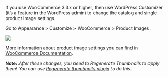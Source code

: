 If you use WooCommerce 3.3.x or higher, then use WordPress Customizer (it’s a feature in the WordPress admin) to change the catalog and single product Image settings. 

Go to  Appearance > Customize > WooCommerce > Product Images.

![](//olya.8theme.com/theme-docs/legenda-docs/docs/imgs/product-images-size.png)

More information about product image settings you can find in [WooCommerce Documentation](https://docs.woocommerce.com/document/fixing-blurry-product-images/).

**Note:**
*After these changes, you need to Regenerate Thumbnails to apply them! You can use [Regenerate thumbnails plugin](https://wordpress.org/plugins/regenerate-thumbnails/) to do this.*